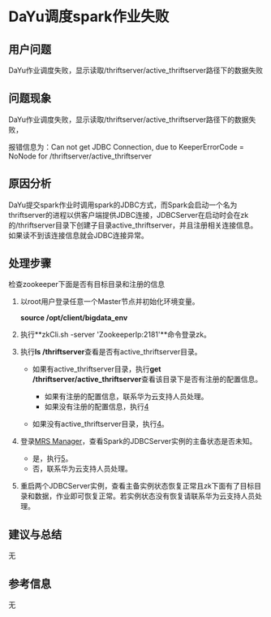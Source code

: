 # DaYu调度spark作业失败<a name="ZH-CN_TOPIC_0239258650"></a>

## 用户问题<a name="section18305143583116"></a>

DaYu作业调度失败，显示读取/thriftserver/active\_thriftserver路径下的数据失败

## 问题现象<a name="section117424454313"></a>

DaYu作业调度失败，显示读取/thriftserver/active\_thriftserver路径下的数据失败，

报错信息为：Can not get JDBC Connection, due to KeeperErrorCode = NoNode for /thriftserver/active\_thriftserver

## 原因分析<a name="section1237061220324"></a>

DaYu提交spark作业时调用spark的JDBC方式，而Spark会启动一个名为thriftserver的进程以供客户端提供JDBC连接，JDBCServer在启动时会在zk的/thriftserver目录下创建子目录active\_thriftserver，并且注册相关连接信息。如果读不到该连接信息就会JDBC连接异常。

## 处理步骤<a name="section14131043103916"></a>

检查zookeeper下面是否有目标目录和注册的信息

1.  以root用户登录任意一个Master节点并初始化环境变量。

    **source /opt/client/bigdata\_env**

2.  执行**zkCli.sh -server 'ZookeeperIp:2181'**命令登录zk。
3.  执行**ls /thriftserver**查看是否有active\_thriftserver目录。
    -   如果有active\_thriftserver目录，执行**get /thriftserver/active\_thriftserver**查看该目录下是否有注册的配置信息。
        -   如果有注册的配置信息，联系华为云支持人员处理。
        -   如果没有注册的配置信息，执行[4](#li1936217343284)

    -   如果没有active\_thriftserver目录，执行[4](#li1936217343284)。

4.  <a name="li1936217343284"></a>登录[MRS Manager](https://support.huaweicloud.com/usermanual-mrs/mrs_01_0102.html)，查看Spark的JDBCServer实例的主备状态是否未知。
    -   是，执行[5](#li6928171252710)。
    -   否，联系华为云支持人员处理。

5.  <a name="li6928171252710"></a>重启两个JDBCServer实例，查看主备实例状态恢复正常且zk下面有了目标目录和数据，作业即可恢复正常。若实例状态没有恢复请联系华为云支持人员处理。

## 建议与总结<a name="section8898183420"></a>

无

## 参考信息<a name="section18208334123312"></a>

无


